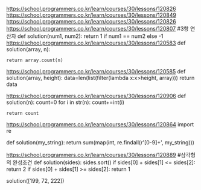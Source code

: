 https://school.programmers.co.kr/learn/courses/30/lessons/120826
https://school.programmers.co.kr/learn/courses/30/lessons/120849
https://school.programmers.co.kr/learn/courses/30/lessons/120826
https://school.programmers.co.kr/learn/courses/30/lessons/120807
#3항 연산자
def solution(num1, num2):
    return 1 if num1 == num2 else -1
https://school.programmers.co.kr/learn/courses/30/lessons/120583
def solution(array, n):
    
    return array.count(n)

https://school.programmers.co.kr/learn/courses/30/lessons/120585
def solution(array, height):
    data=len(list(filter(lambda x:x>height, array)))
    return data

https://school.programmers.co.kr/learn/courses/30/lessons/120906
def solution(n):
    count=0
    for i in str(n):
        count+=int(i)
        
    return count

https://school.programmers.co.kr/learn/courses/30/lessons/120864
import re

def solution(my_string):
    return sum(map(int, re.findall(r'[0-9]+', my_string)))

https://school.programmers.co.kr/learn/courses/30/lessons/120889
#삼각형의 완성조건
def solution(sides):
    sides.sort()
    if sides[0] + sides[1] <= sides[2]:
        return 2
    if sides[0] + sides[1] >= sides[2]:
        return 1

solution([199, 72, 222])